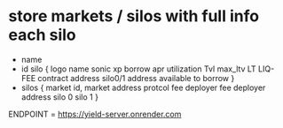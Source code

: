 # store markets / silos  with full info each silo 
  - name
  - id
  silo {
    logo 
    name 
    sonic xp
    borrow apr
    utilization
    Tvl
    max_ltv
    LT
    LIQ-FEE
    contract address
    silo0/1 address
    available to borrow
  }
  - silos {
   market id,
   market address
   protcol fee
   deployer fee
   deployer address
   silo 0
   silo 1
  }


ENDPOINT =  https://yield-server.onrender.com